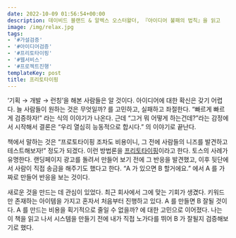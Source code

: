 ```yaml
---
date: 2022-10-09 01:56:54+00:00
description: 데이비드 블랜드 & 알렉스 오스터왈더, 『아이디어 불패의 법칙』을 읽고
image: /img/relax.jpg
tags:
- '#가설검증'
- '#아이디어검증'
- '#프리토타이핑'
- '#웹서비스'
- '#프로젝트진행'
templateKey: post
title: 프리토타이핑
---
```


‘기획 → 개발 → 런칭’을 해본 사람들은 알 것이다. 아이디어에 대한 확신은 갖기 어렵다. 늘 사람들이 원하는 것은 무엇일까? 를 고민하고, 실패하고 좌절한다. “빠르게 빠르게 검증하자!” 라는 식의 이야기가 나온다. 근데  “그거 뭐 어떻게 하는건데?”라는 감정에서 시작해서 결론은 “우리 열심히 능동적으로 합시다.” 의 이야기로 끝난다. 

책에서 말하는 것은 “프로토타이핑 조차도 비용이니, 그 전에 사람들의 니즈를 발견하고 테스트해보자!” 정도가 되겠다. 이런 방법론을 [프리토타이핑](https://www.pretotyping.org/)이라고 한다.  토스의 사례가 유명한다. 랜딩페이지 광고를 돌려서 만들어 보기 전에 그 반응을 발견했고, 이후 뒷단에서 사람이 직접 송금을 해주기도 했다고 한다. “A 가 있으면 B 할거에요.” 에서 A 를 가짜로 만들어 반응을 보는 것이다.

새로운 것을 만드는 데 관심이 있었다. 최근 회사에서 그에 맞는 기회가 생겼다. 키워드만 존재하는 아이템을 가지고 혼자서 처음부터 진행하고 있다. A 를 만들면 B 잘될 것이다.  A 를 만드는 비용을 획기적으로 줄일 수 없을까? 에 대한 고민으로 이어졌다. 나는 이 책을 읽고 나서 시스템을 만들기 전에 내가 직접 노가다를 뛰어 B 가 잘될지 검증해보기로 했다.